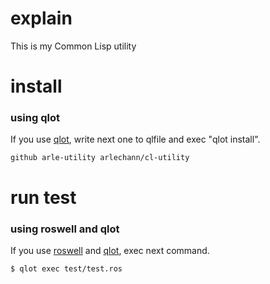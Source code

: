 # explain

This is my Common Lisp utility

# install

### using qlot

If you use [qlot](https://github.com/fukamachi/qlot), write next one to qlfile and exec "qlot install".

```qlfile
github arle-utility arlechann/cl-utility
```

# run test

### using roswell and qlot

If you use [roswell](https://github.com/roswell/roswell) and [qlot](https://github.com/fukamachi/qlot), exec next command.

```sh
$ qlot exec test/test.ros
```

